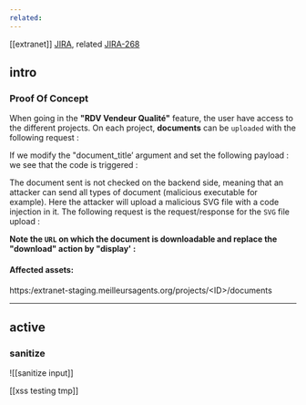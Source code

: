 ```yaml
---
related:
---
```

[[extranet]]
[JIRA](https://avivgroup.atlassian.net/browse/LUNA-247), related [JIRA-268](https://avivgroup.atlassian.net/browse/LUNA-268)


## intro

### Proof Of Concept

When going in the **"RDV Vendeur Qualité"** feature, the user have access to the different projects. On each project, **documents** can be `uploaded` with the following request :

If we modify the "document_title’ argument and set the following payload : <script>alert('XSS intitle')</script> we see that the code is triggered :

The document sent is not checked on the backend side, meaning that an attacker can send all types of document (malicious executable for example). Here the attacker will upload a malicious SVG file with a code injection in it. The following request is the request/response for the `SVG` file upload :

**Note the `URL` on which the document is downloadable and replace the "download" action by "display' :**

#### Affected assets:
https:/extranet-staging.meilleursagents.org/projects/\<ID\>/documents

---

## active

### sanitize

![[sanitize input]]

[[xss testing tmp]]
